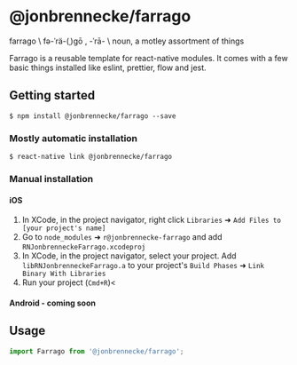 
# @jonbrennecke/farrago

farrago \ fə-ˈrä-(ˌ)gō , -ˈrā- \ noun, a motley assortment of things

Farrago is a reusable template for react-native modules. It comes with a few basic things installed like eslint, prettier, flow and jest.

## Getting started

`$ npm install @jonbrennecke/farrago --save`

### Mostly automatic installation

`$ react-native link @jonbrennecke/farrago`

### Manual installation

#### iOS

1. In XCode, in the project navigator, right click `Libraries` ➜ `Add Files to [your project's name]`
2. Go to `node_modules` ➜ `r@jonbrennecke-farrago` and add `RNJonbrenneckeFarrago.xcodeproj`
3. In XCode, in the project navigator, select your project. Add `libRNJonbrenneckeFarrago.a` to your project's `Build Phases` ➜ `Link Binary With Libraries`
4. Run your project (`Cmd+R`)<

#### Android - coming soon

## Usage
```javascript
import Farrago from '@jonbrennecke/farrago';
```
  
